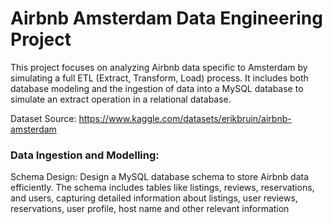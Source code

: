 # Airbnb Amsterdam Data Engineering Project

This project focuses on analyzing Airbnb data specific to Amsterdam by simulating a full ETL (Extract, Transform, Load) process. It includes both database modeling and the ingestion of data into a MySQL database to simulate an extract operation in a relational database.

Dataset Source: https://www.kaggle.com/datasets/erikbruin/airbnb-amsterdam

### Data Ingestion and Modelling:

Schema Design: Design a MySQL database schema to store Airbnb data efficiently. The schema includes tables like listings, reviews, reservations, and users, capturing detailed information about listings, user reviews, reservations, user profile, host name and other relevant information
